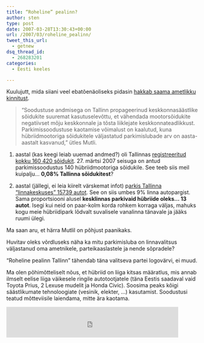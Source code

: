 ```yaml
---
title: “Roheline” pealinn?
author: sten
type: post
date: 2007-03-28T13:30:43+00:00
url: /2007/03/roheline_pealinn/
tweet_this_url:
  - getnew
dsq_thread_id:
  - 268283201
categories:
  - Eesti keeles

---
```

Kuulujutt, mida siiani veel ebatõenäoliseks pidasin [hakkab saama ametlikku kinnitust][1]. 

> &#8220;Soodustuse andmisega on Tallinn propageerinud keskkonnasäästlike sõidukite suuremat kasutuselevõttu, et vähendada mootorsõidukite negatiivset mõju keskkonnale ja tõsta liiklejate keskkonnateadlikkust. Parkimissoodustuse kaotamise võimalust on kaalutud, kuna hübriidmootoriga sõidukitele väljastatud parkimislubade arv on aasta-aastalt kasvanud,&#8221; ütles Mutli.

  1. aastal (kas keegi leiab uuemad andmed?) oli Tallinnas [registreeritud kokku 160 420 sõidukit][2]. 27. märtsi 2007 seisuga on antud parkimissoodustus 140 hübriidmootoriga sõidukile. See teeb siis meil kuipalju&#8230; **0,08% Tallinna sõidukitest**?

  2. aastal (jällegi, ei leia kiirelt värskemat infot) p[arkis Tallinna &#8220;linnakeskuses&#8221; 15739 autot][3]. See on siis umbes 9% linna autopargist. Sama proportsiooni alusel **kesklinnas parkivaid hübriide oleks&#8230; 13 autot**. Isegi kui neid on paar-kolm korda rohkem korraga väljas, mahuks kogu meie hübriidipark lõdvalt suvalisele vanalinna tänavale ja jääks ruumi ülegi.

Ma saan aru, et härra Mutlil on põhjust paanikaks.

Huvitav oleks võrdluseks näha ka mitu parkimisluba on linnavalitsus väljastanud oma ametnikele, parteikaaslastele ja nende sõpradele?

&#8220;Roheline pealinn Tallinn&#8221; tähendab täna valitseva partei logovärvi, ei muud.

Ma olen põhimõtteliselt nõus, et hübriid on liiga kitsas määratlus, mis annab ilmselt eelise liiga väikesele ringile autotootjatele (täna Eestis saadaval vaid Toyota Prius, 2 Lexuse mudelit ja Honda Civic). Soosima peaks kõigi säästlikumate tehnoloogiate (vesinik, elekter, &#8230;) kasutamist. Soodustusi teatud mõtteviisile laiendama, mitte ära kaotama.

<iframe src="http://www.facebook.com/plugins/like.php?href=http%3A%2F%2Fsten.tamkivi.com%2F2007%2F03%2Froheline_pealinn%2F&layout=standard&show_faces=true&width=450&action=like&colorscheme=light&height=80" scrolling="no" frameborder="0" style="border:none; overflow:hidden; width:450px; height:80px;" allowTransparency="true"></iframe>

 [1]: http://www.ap3.ee/Default2.aspx?ArticleID=b6cfe146-1ea6-4260-8083-e6d133195928&ref=lastadd
 [2]: http://veeb.tallinn.ee/ajaleht-pealinn/?lang=0&newspaper_id=79&category_id=315&article_id=1543
 [3]: http://209.85.135.104/search?q=cache:gmClrC35tm8J:veeb.tallinn.ee/parkimine.pdf+tasuliste+parkimiskohtade+arv+tallinnas&hl=en&ct=clnk&cd=3&gl=uk&client=firefox-a